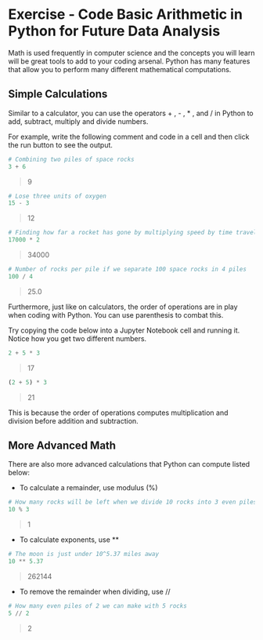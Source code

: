 # Exercise - Code Basic Arithmetic in Python for Future Data Analysis

Math is used frequently in computer science and the concepts you will learn will be great tools to add to your coding arsenal. Python has many features that allow you to perform many different mathematical computations.

## Simple Calculations

Similar to a calculator, you can use the operators + , - , * , and / in Python to add, subtract, multiply and divide numbers.

For example, write the following comment and code in a cell and then click the run button to see the output.

```python
# Combining two piles of space rocks
3 + 6
```

>9

```python
# Lose three units of oxygen
15 - 3
```

>12

```python
# Finding how far a rocket has gone by multiplying speed by time travelling
17000 * 2
```

>34000

```python
# Number of rocks per pile if we separate 100 space rocks in 4 piles
100 / 4
```

>25.0

Furthermore, just like on calculators, the order of operations are in play when coding with Python. You can use parenthesis to combat this.

Try copying the code below into a Jupyter Notebook cell and running it. Notice how you get two different numbers.

```python
2 + 5 * 3
```

>17

```python
(2 + 5) * 3
```

>21

This is because the order of operations computes multiplication and division before addition and subtraction.

## More Advanced Math

There are also more advanced calculations that Python can compute listed below:

- To calculate a remainder, use modulus (%)

```python
# How many rocks will be left when we divide 10 rocks into 3 even piles
10 % 3
```

>1

- To calculate exponents, use **

```python
# The moon is just under 10^5.37 miles away
10 ** 5.37
```

>262144

- To remove the remainder when dividing, use //

```python
# How many even piles of 2 we can make with 5 rocks
5 // 2
```

>2
